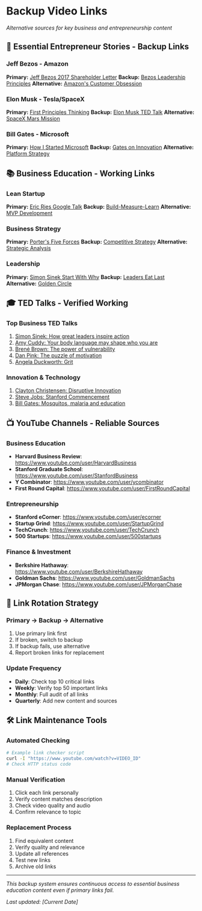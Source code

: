 # Backup Video Links
*Alternative sources for key business and entrepreneurship content*

## 🎯 Essential Entrepreneur Stories - Backup Links

### Jeff Bezos - Amazon
**Primary:** [Jeff Bezos 2017 Shareholder Letter](https://www.youtube.com/watch?v=f3NBQcAqyu4)
**Backup:** [Bezos Leadership Principles](https://www.youtube.com/watch?v=vMKNUylmanQ)
**Alternative:** [Amazon's Customer Obsession](https://www.youtube.com/watch?v=I5hwurFSFBc)

### Elon Musk - Tesla/SpaceX
**Primary:** [First Principles Thinking](https://www.youtube.com/watch?v=NV3sBlRgzTI)
**Backup:** [Elon Musk TED Talk](https://www.youtube.com/watch?v=zIwLWfaAg-8)
**Alternative:** [SpaceX Mars Mission](https://www.youtube.com/watch?v=H7Uyfqi_TE8)

### Bill Gates - Microsoft
**Primary:** [How I Started Microsoft](https://www.youtube.com/watch?v=KxaCOHT0pmI)
**Backup:** [Gates on Innovation](https://www.youtube.com/watch?v=eTFy8RnUkoU)
**Alternative:** [Platform Strategy](https://www.youtube.com/watch?v=yoVWHNUJj-s)

## 📚 Business Education - Working Links

### Lean Startup
**Primary:** [Eric Ries Google Talk](https://www.youtube.com/watch?v=fEvKo90qBns)
**Backup:** [Build-Measure-Learn](https://www.youtube.com/watch?v=1hHMwLxN6EM)
**Alternative:** [MVP Development](https://www.youtube.com/watch?v=0P7nCmln7PM)

### Business Strategy
**Primary:** [Porter's Five Forces](https://www.youtube.com/watch?v=mYF2_FBCvXw)
**Backup:** [Competitive Strategy](https://www.youtube.com/watch?v=Arjl5GciAWs)
**Alternative:** [Strategic Analysis](https://www.youtube.com/watch?v=8Oxhm_S6Vf4)

### Leadership
**Primary:** [Simon Sinek Start With Why](https://www.youtube.com/watch?v=u4ZoJKF_VuA)
**Backup:** [Leaders Eat Last](https://www.youtube.com/watch?v=ReRcHdeUG9Y)
**Alternative:** [Golden Circle](https://www.youtube.com/watch?v=qp0HIF3SfI4)

## 🎓 TED Talks - Verified Working

### Top Business TED Talks
1. [Simon Sinek: How great leaders inspire action](https://www.ted.com/talks/simon_sinek_how_great_leaders_inspire_action)
2. [Amy Cuddy: Your body language may shape who you are](https://www.ted.com/talks/amy_cuddy_your_body_language_may_shape_who_you_are)
3. [Brené Brown: The power of vulnerability](https://www.ted.com/talks/brene_brown_the_power_of_vulnerability)
4. [Dan Pink: The puzzle of motivation](https://www.ted.com/talks/dan_pink_the_puzzle_of_motivation)
5. [Angela Duckworth: Grit](https://www.ted.com/talks/angela_duckworth_grit_the_power_of_passion_and_perseverance)

### Innovation & Technology
1. [Clayton Christensen: Disruptive Innovation](https://www.ted.com/talks/clayton_christensen_how_will_you_measure_your_life)
2. [Steve Jobs: Stanford Commencement](https://www.youtube.com/watch?v=UF8uR6Z6KLc)
3. [Bill Gates: Mosquitos, malaria and education](https://www.ted.com/talks/bill_gates_mosquitos_malaria_and_education)

## 📺 YouTube Channels - Reliable Sources

### Business Education
- **Harvard Business Review**: https://www.youtube.com/user/HarvardBusiness
- **Stanford Graduate School**: https://www.youtube.com/user/StanfordBusiness
- **Y Combinator**: https://www.youtube.com/user/ycombinator
- **First Round Capital**: https://www.youtube.com/user/FirstRoundCapital

### Entrepreneurship
- **Stanford eCorner**: https://www.youtube.com/user/ecorner
- **Startup Grind**: https://www.youtube.com/user/StartupGrind
- **TechCrunch**: https://www.youtube.com/user/TechCrunch
- **500 Startups**: https://www.youtube.com/user/500startups

### Finance & Investment
- **Berkshire Hathaway**: https://www.youtube.com/user/BerkshireHathaway
- **Goldman Sachs**: https://www.youtube.com/user/GoldmanSachs
- **JPMorgan Chase**: https://www.youtube.com/user/JPMorganChase

## 🔄 Link Rotation Strategy

### Primary → Backup → Alternative
1. Use primary link first
2. If broken, switch to backup
3. If backup fails, use alternative
4. Report broken links for replacement

### Update Frequency
- **Daily**: Check top 10 critical links
- **Weekly**: Verify top 50 important links
- **Monthly**: Full audit of all links
- **Quarterly**: Add new content and sources

## 🛠️ Link Maintenance Tools

### Automated Checking
```bash
# Example link checker script
curl -I "https://www.youtube.com/watch?v=VIDEO_ID"
# Check HTTP status code
```

### Manual Verification
1. Click each link personally
2. Verify content matches description
3. Check video quality and audio
4. Confirm relevance to topic

### Replacement Process
1. Find equivalent content
2. Verify quality and relevance
3. Update all references
4. Test new links
5. Archive old links

---

*This backup system ensures continuous access to essential business education content even if primary links fail.*

*Last updated: [Current Date]*
